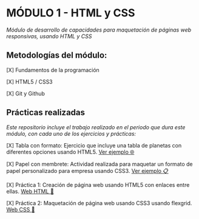 # MÓDULO 1 - HTML y CSS

*Módulo de desarrollo de capacidades para maquetación de páginas web responsivas, usando HTML y CSS*
  
  

## Metodologías del módulo:

[X] Fundamentos de la programación

[X] HTML5 / CSS3

[X] Git y Github

  
  

## Prácticas realizadas
*Este repositorio incluye el trabajo realizado en el periodo que dura este módulo, con cada uno de los ejercicios y prácticas:*

[X] Tabla con formato: Ejercicio que incluye una tabla de planetas con diferentes opciones usando HTML5. [Ver ejemplo     :globe_with_meridians:](https://mariarte.github.io/HAB--Mod1-HTML_CSS/Actividades%20Extras/HTML_Tabla%20con%20formato/tabla_con_formato.html)

[X] Papel con membrete: Actividad realizada para maquetar un formato de papel personalizado para empresa usando CSS3. [Ver ejemplo    :clipboard:](https://mariarte.github.io/HAB--Mod1-HTML_CSS/Actividades%20Extras/CSS_Papel%20con%20membrete)

[X] Práctica 1: Creación de página web usando HTML5 con enlaces entre ellas. [Web HTML   :page_with_curl:](https://mariarte.github.io/HAB--Mod1-HTML_CSS/Dia_6--Practica%20HTML/www)

[X] Práctica 2: Maquetación de página web usando CSS3 usando flexgrid. [Web CSS   :page_with_curl:](https://mariarte.github.io/HAB--Mod1-HTML_CSS/Dia_12--Practica%20CSS/www)
